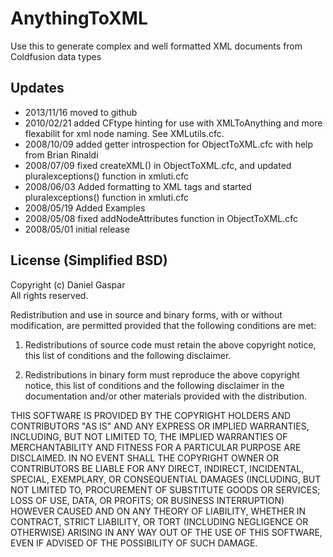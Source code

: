 AnythingToXML
=============

Use this to generate complex and well formatted XML documents from Coldfusion data types



## Updates
<ul>
<li>2013/11/16 moved to github</li>
<li>2010/02/21 added CFtype hinting for use with XMLToAnything and more flexabilit for xml node naming. See XMLutils.cfc.</li>
<li>2008/10/09 added getter introspection for ObjectToXML.cfc with help from Brian Rinaldi</li>
<li>2008/07/09 fixed createXML() in ObjectToXML.cfc, and updated pluralexceptions() function in xmluti.cfc</li>
<li>2008/06/03 Added formatting to XML tags and started pluralexceptions() function in xmluti.cfc</li>
<li>2008/05/19 Added Examples</li>
<li>2008/05/08 fixed addNodeAttributes function in ObjectToXML.cfc</li>
<li>2008/05/01 initial release</li>
</ul>

## License (Simplified BSD)

Copyright (c) Daniel Gaspar  
All rights reserved.

Redistribution and use in source and binary forms, with or without
modification, are permitted provided that the following conditions are met:

1. Redistributions of source code must retain the above copyright notice,
   this list of conditions and the following disclaimer.

2. Redistributions in binary form must reproduce the above copyright notice,
   this list of conditions and the following disclaimer in the documentation
   and/or other materials provided with the distribution.

THIS SOFTWARE IS PROVIDED BY THE COPYRIGHT HOLDERS AND CONTRIBUTORS "AS IS" AND
ANY EXPRESS OR IMPLIED WARRANTIES, INCLUDING, BUT NOT LIMITED TO, THE IMPLIED
WARRANTIES OF MERCHANTABILITY AND FITNESS FOR A PARTICULAR PURPOSE ARE
DISCLAIMED. IN NO EVENT SHALL THE COPYRIGHT OWNER OR CONTRIBUTORS BE LIABLE FOR
ANY DIRECT, INDIRECT, INCIDENTAL, SPECIAL, EXEMPLARY, OR CONSEQUENTIAL DAMAGES
(INCLUDING, BUT NOT LIMITED TO, PROCUREMENT OF SUBSTITUTE GOODS OR SERVICES;
LOSS OF USE, DATA, OR PROFITS; OR BUSINESS INTERRUPTION) HOWEVER CAUSED AND
ON ANY THEORY OF LIABILITY, WHETHER IN CONTRACT, STRICT LIABILITY, OR TORT
(INCLUDING NEGLIGENCE OR OTHERWISE) ARISING IN ANY WAY OUT OF THE USE OF THIS
SOFTWARE, EVEN IF ADVISED OF THE POSSIBILITY OF SUCH DAMAGE.

